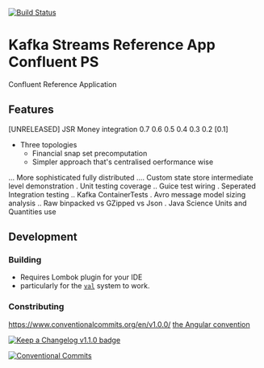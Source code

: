 [![Build Status](https://cloud.drone.io/api/badges/astubbs/ks-tributary/status.svg)](https://cloud.drone.io/astubbs/ks-tributary)


# Kafka Streams Reference App Confluent PS
Confluent Reference Application

## Features
[UNRELEASED]
JSR Money integration
0.7
0.6
0.5
0.4
0.3
0.2
[0.1]
- Three topologies
  - Financial snap set precomputation
  - Simpler approach that's centralised oerformance wise

... More sophisticated fully distributed
.... Custom state store intermediate level demonstration
. Unit testing coverage
.. Guice test wiring 
. Seperated Integration testing
.. Kafka ContainerTests
. Avro message model sizing analysis
.. Raw binpacked vs GZipped vs Json
. Java Science Units and Quantities use

## Development

### Building

- Requires Lombok plugin for your IDE
 - particularly for the [`val`][val-lombok] system to work.

### Constributing


https://www.conventionalcommits.org/en/v1.0.0/
 [the Angular convention](https://github.com/angular/angular/blob/22b96b9/CONTRIBUTING.md#-commit-message-guidelines)
 
 [![Keep a Changelog v1.1.0 badge][changelog-badge]][changelog]
 
 [![Conventional Commits](https://img.shields.io/badge/Conventional%20Commits-1.0.0-yellow.svg)](https://conventionalcommits.org)
 
[changelog]: ./CHANGELOG.md
[changelog-badge]: https://img.shields.io/badge/changelog-Keep%20a%20Changelog%20v1.1.0-%23E05735
[val-lombok]: https://www.projectlombok.org/features/val

[rbenv]: https://github.com/rbenv/rbenv
[ruby-version]: .ruby-version
[source]: source/
[pull-request]: https://help.github.com/articles/creating-a-pull-request/
[fork]: https://help.github.com/articles/fork-a-repo/
[version-badge]: https://img.shields.io/badge/version-1.1.0-blue.svg
[license-badge]: https://img.shields.io/badge/license-MIT-blue.svg